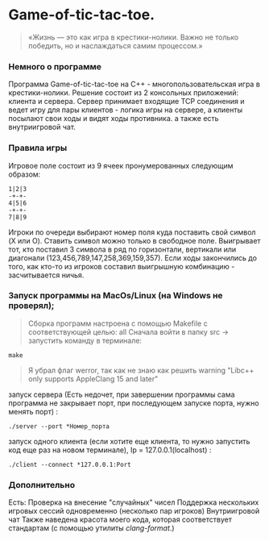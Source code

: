 # Game-of-tic-tac-toe.

> «Жизнь — это как игра в крестики-нолики. Важно не только победить, но и наслаждаться самим процессом.»

### Немного о программе

Программа Game-of-tic-tac-toe на C++ - многопользовательская игра в крестики-нолики.
Решение состоит из 2 консольных приложений: клиента и сервера. Сервер принимает входящие TCP соединения и ведет игру для пары
клиентов - логика игры на сервере, а клиенты посылают свои ходы и видят ходы противника. а также есть внутриигровой чат.

### Правила игры
Игровое поле состоит из 9 ячеек пронумерованных следующим образом:
```
1|2|3
-+-+-
4|5|6
-+-+-
7|8|9
```

Игроки по очереди выбирают номер поля куда поставить свой символ (X или O).
Ставить символ можно только в свободное поле.
Выигрывает тот, кто поставил 3 символа в ряд по горизонтали, вертикали или диагонали (123,456,789,147,258,369,159,357).
Если ходы закончились до того, как кто-то из игроков составил выигрышную комбинацию - засчитывается ничья.


### Запуск программы на MacOs/Linux (на Windows не проверял);

> Сборка программ  настроена с помощью Makefile с соответствующей целью: all
Сначала войти в папку src -> запустить команду в терминале:
```
make
```
> Я убрал флаг werror, так как не знаю как решить warning "Libc++ only supports AppleClang 15 and later"

запуск сервера (Есть недочет, при завершении программы сама программа не закрывает порт, при последующем запуске порта, нужно менять порт) :
```
./server --port *Номер_порта
```


запуск одного клиента (если хотите еще клиента, то нужно запустить код еще раз на новом терминале), Ip = 127.0.0.1(localhost) :
```
./client --connect *127.0.0.1:Port
```

### Дополнительно

Есть:
Проверка на внесение "случайных" чисел
Поддержка нескольких игровых сессий одновременно (несколько пар игроков)
Внутриигровой чат
Также наведена красота моего кода, которая соответствует стандартам (с помощью утилиты _clang-format_.)

